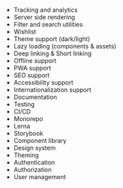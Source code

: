 - Tracking and analytics
- Server side rendering
- Filter and search utilities
- Wishlist
- Theme support (dark/light)
- Lazy loading (components & assets)
- Deep linking & Short linking
- Offline support
- PWA support
- SEO support
- Accessibility support
- Internationalization support
- Documentation
- Testing
- CI/CD
- Monorepo
- Lerna
- Storybook
- Component library
- Design system
- Theming
- Authentication
- Authorization
- User management
